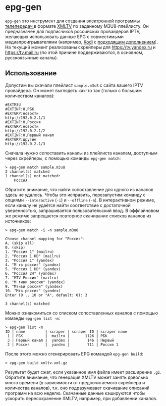 epg-gen
=======

`epg-gen` это инструмент для создания [электронной программы телепередач
](https://ru.wikipedia.org/wiki/Electronic_Program_Guide) в формате
[XMLTV](http://xmltv.org) по заданному M3U8-плейлисту. Он предназначен для
подписчиков российских провайдеров IPTV, желающих использовать данные EPG с
совместимыми медиапроигрывателями (например, [Kodi](https://kodi.tv) с
[подходящим дополнением](http://kodi.wiki/view/Add-on:IPTV_Simple_Client)).  На
текущий момент реализованы скрейперы для <https://tv.yandex.ru> и
<https://tv.mail.ru> (по этой причине поддерживаются, в основном, русскоязычные
каналы).

Использование
-------------

Допустим вы скачали плейлист `sample.m3u8` с сайта вашего IPTV провайдера. Он
может выглядеть как-то так (только с большим количеством каналов):

```
#EXTM3U
#EXTINF:0,РБК
#EXTGRP:новости
http://192.0.2.1/1
#EXTINF:0,Россия
#EXTGRP:новости
http://192.0.2.1/2
#EXTINF:0,Первый канал
#EXTGRP:другие
http://192.0.2.1/3
```

Сначала нужно сопоставить каналы из плейлиста каналам, доступным через
скрейперы, с помощью команды `epg-gen match`:

```
> epg-gen match sample.m3u8
2 channel(s) matched
1 channel(s) not matched:
    Россия
```

Обратите внимание, что найти сопоставление для одного из каналов здесь не
удалось. Чтобы это исправить, перезапустим команду с опциями `--interactive`
(`-i`) и `--offline` (`-n`). В интерактивном режиме, если каналу не удаётся
найти соответствие с достаточной уверенностью, запрашивается пользовательский
ввод. В оффлайновом же режиме запрещается повторное скачивание списков каналов
из источников:

```
> epg-gen match -i -n sample.m3u8

Choose channel mapping for "Россия":
A. (skip all)
0. (skip)
1. "Россия 1" (mailru)
2. "Россия 1 HD" (mailru)
3. "Россия 1" (yandex)
4. "М тв россия" (yandex)
5. "Россия 1 HD" (yandex)
6. "Россия 24" (yandex)
7. "MTV Россия" (mailru)
8. "М тиви россия" (yandex)
9. "Мтиви россия" (yandex)
10. "Мтв россия" (yandex)
Enter (0 .. 10 or "A", default: 0): 3

3 channel(s) matched
```

Можно ознакомиться со списком сопоставленных каналов с помощью команды `epg-gen
list -m`:

```
> epg-gen list -m
ID | name         | scraper | scraper ID | scraper name
 1 | РБК          |  mailru |       1126 | РБК
 3 | Первый канал |  yandex |        146 | Первый
 2 | Россия       |  yandex |        711 | Россия 1
```

После этого можно сгенерировать EPG командой `epg-gen build`:

```
> epg-gen build xmltv.xml.gz
```

Результат будет сжат, если указанное имя файла имеет расширение `.gz`. Обратите
внимание, что генерация XMLTV может занять довольно много времени (в
зависимости от предпочитаемого скрейпера и количества каналов), т.к. оно
подразумевает скачивание описаний программ на всю неделю. Скачанные данные
кэшируются чтобы ускорить пересохранение XMLTV, например, при добавлении
каналов.

